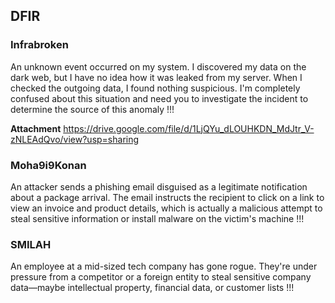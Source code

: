 ## DFIR

### Infrabroken

An unknown event occurred on my system. I discovered my data on the dark web, but I have no idea how it was leaked from my server. When I checked the outgoing data, I found nothing suspicious. I'm completely confused about this situation and need you to investigate the incident to determine the source of this anomaly !!!

**Attachment** https://drive.google.com/file/d/1LjQYu_dLOUHKDN_MdJtr_V-zNLEAdQvo/view?usp=sharing
### Moha9i9Konan

An attacker sends a phishing email disguised as a legitimate notification about a package arrival. The email instructs the recipient to click on a link to view an invoice and product details, which is actually a malicious attempt to steal sensitive information or install malware on the victim's machine !!!

### SMILAH

An employee at a mid-sized tech company has gone rogue. They're under pressure from a competitor or a foreign entity to steal sensitive company data—maybe intellectual property, financial data, or customer lists !!!
